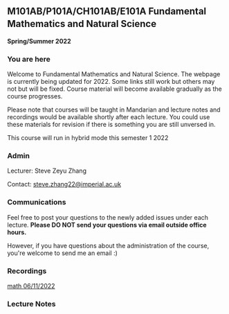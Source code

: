 ## M101AB/P101A/CH101AB/E101A Fundamental Mathematics and Natural Science　
**Spring/Summer 2022**

### You are here
Welcome to Fundamental Mathematics and Natural Science. The webpage is currently being updated for 2022. Some links still work but others may not but will be fixed. Course material will become available gradually as the course progresses.

Please note that courses will be taught in Mandarian and lecture notes and recordings would be available shortly after each lecture. You could use these materials for revision if there is something you are still unversed in.

This course will run in hybrid mode this semester 1 2022

### Admin
Lecturer: Steve Zeyu Zhang

Contact: steve.zhang22@imperial.ac.uk

### Communications
Feel free to post your questions to the newly added issues under each lecture. **Please DO NOT send your questions via email outside office hours.** 

However, if you have questions about the administration of the course, you're welcome to send me an email :)

### Recordings
[math 06/11/2022](https://anu365-my.sharepoint.com/:v:/g/personal/u7394442_anu_edu_au/EbmlRLfPX59Jo2W92McMqtAB0yiXrost7Yrgua9q4UaAIw?e=k4YYd3)


### Lecture Notes




